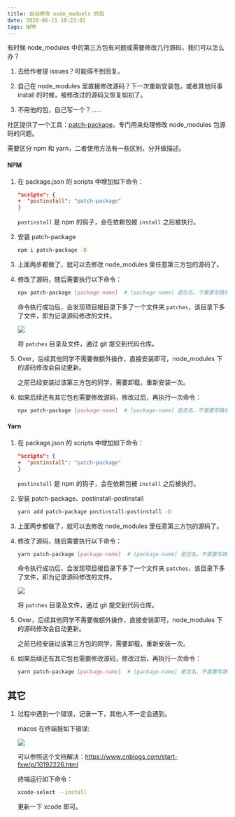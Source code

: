 ```yaml
---
title: 自动修改 node_moduels 的包
date: 2020-06-11 10:23:01
tags: NPM
---
```


有时候 node_modules 中的第三方包有问题或需要修改几行源码，我们可以怎么办？

1. 去给作者提 issues？可能得不到回复。

2. 自己在 node_modules 里直接修改源码？下一次重新安装包，或者其他同事 install 的时候，被修改过的源码又恢复如初了。

3. 不用他的包，自己写一个？......

社区提供了一个工具：[patch-package](https://github.com/ds300/patch-package)，专门用来处理修改 node_modules 包源码的问题。

需要区分 npm 和 yarn，二者使用方法有一些区别，分开做描述。

#### NPM

1. 在 package.json 的 scripts 中增加如下命令：

    ```json
    "scripts": {
    +  "postinstall": "patch-package"
    }
    ```

    `postinstall` 是 npm 的钩子，会在依赖包被 `install` 之后被执行。

2. 安装 patch-package

    ```sh
    npm i patch-package -D
    ```

3. 上面两步都做了，就可以去修改 node_modules 里任意第三方包的源码了。

4. 修改了源码，随后需要执行以下命令：

    ```sh
    npx patch-package [package-name]  # [package-name] 是包名，不需要写路径。
    ```

    命令执行成功后，会发现项目根目录下多了一个文件夹 `patches`，该目录下多了文件，即为记录源码修改的文件。

    ![](https://user-gold-cdn.xitu.io/2020/3/27/1711bce8d8e01745?imageView2/0/w/1280/h/960/format/webp/ignore-error/1)

    将 `patches` 目录及文件，通过 git 提交到代码仓库。

5. Over，后续其他同学不需要做额外操作，直接安装即可，node_modules 下的源码修改会自动更新。

    之前已经安装过该第三方包的同学，需要卸载，重新安装一次。

6. 如果后续还有其它包也需要修改源码，修改过后，再执行一次命令：

    ```sh
    npx patch-package [package-name]  # [package-name] 是包名，不需要写路径。
    ```

#### Yarn

1. 在 package.json 的 scripts 中增加如下命令：

    ```json
    "scripts": {
    +  "postinstall": "patch-package"
    }
    ```

    `postinstall` 是 npm 的钩子，会在依赖包被 `install` 之后被执行。

2. 安装 patch-package、postinstall-postinstall

    ```sh
    yarn add patch-package postinstall-postinstall -D
    ```

3. 上面两步都做了，就可以去修改 node_modules 里任意第三方包的源码了。

4. 修改了源码，随后需要执行以下命令：

    ```sh
    yarn patch-package [package-name]  # [package-name] 是包名，不需要写路径。
    ```

    命令执行成功后，会发现项目根目录下多了一个文件夹 `patches`，该目录下多了文件，即为记录源码修改的文件。

    ![](https://user-gold-cdn.xitu.io/2020/3/27/1711bce8d8e01745?w=418&h=102&f=png&s=11416)

    将 `patches` 目录及文件，通过 git 提交到代码仓库。

5. Over，后续其他同学不需要做额外操作，直接安装即可，node_modules 下的源码修改会自动更新。

    之前已经安装过该第三方包的同学，需要卸载，重新安装一次。

6. 如果后续还有其它包也需要修改源码，修改过后，再执行一次命令：

    ```sh
    yarn patch-package [package-name]  # [package-name] 是包名，不需要写路径。
    ```


## 其它

1. 过程中遇到一个错误，记录一下，其他人不一定会遇到。

    macos 在终端报如下错误:
    
    ![](https://user-gold-cdn.xitu.io/2020/3/27/1711bcf316c96916?w=2240&h=288&f=png&s=90956)

    可以参照这个文档解决：https://www.cnblogs.com/start-fxw/p/10192226.html

    终端运行如下命令：

    ```bash
    xcode-select --install
    ```

    更新一下 xcode 即可。